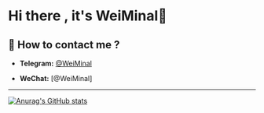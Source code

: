 # Hi there , it's WeiMinal👋
## 📧 How to contact me ?
- **Telegram:** [@WeiMinal](https://t.me/WeiMinal)

- **WeChat:** [@WeiMinal]

*****
[![Anurag's GitHub stats](https://github-readme-stats.vercel.app/api?username=WeiMinal&count_private=true)](https://github.com/anuraghazra/github-readme-stats)

<!--
[![Top Langs](https://github-readme-stats.vercel.app/api/top-langs/?username=WeiMinal)](https://github.com/anuraghazra/github-readme-stats)
-->

<!--
**WeiMinal/WeiMinal** is a ✨ _special_ ✨ repository because its `README.md` (this file) appears on your GitHub profile.

Here are some ideas to get you started:

- 🔭 I’m currently working on ...
- 🌱 I’m currently learning ...
- 👯 I’m looking to collaborate on ...
- 🤔 I’m looking for help with ...
- 💬 Ask me about ...
- 📫 How to reach me: ...
- 😄 Pronouns: ...
- ⚡ Fun fact: ...
-->
